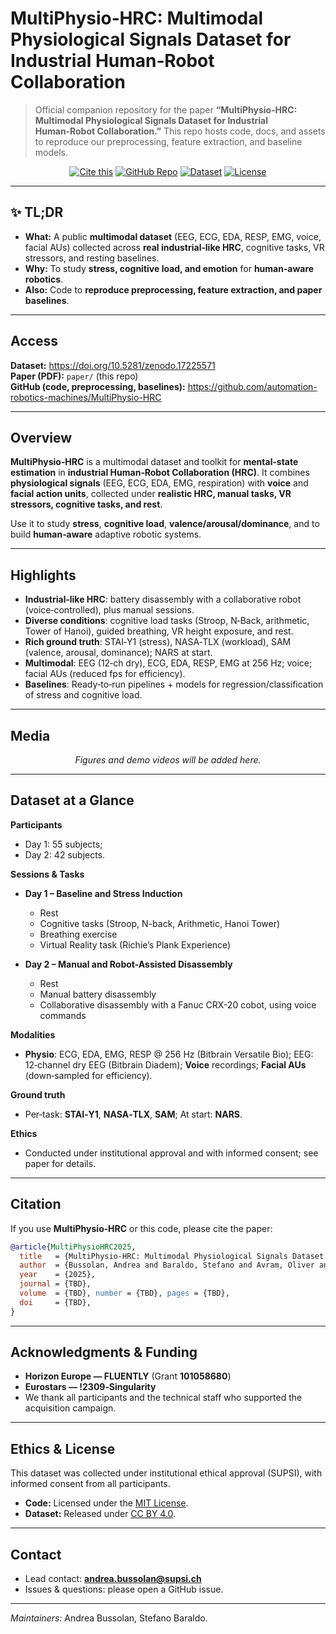 # MultiPhysio‑HRC: Multimodal Physiological Signals Dataset for Industrial Human‑Robot Collaboration

> Official companion repository for the paper **“MultiPhysio‑HRC: Multimodal Physiological Signals Dataset for Industrial Human‑Robot Collaboration.”** This repo hosts code, docs, and assets to reproduce our preprocessing, feature extraction, and baseline models.

<p align="center">
  <a href="#citation"><img alt="Cite this" src="https://img.shields.io/badge/Cite-this-blue"></a>
  <a href="https://github.com/automation-robotics-machines/MultiPhysio-HRC"><img alt="GitHub Repo" src="https://img.shields.io/badge/Code-GitHub-black"></a>
  <a href="https://doi.org/XXXX"><img alt="Dataset" src="https://img.shields.io/badge/Dataset-Zenodo-brightgreen"></a>
  <a href="#license"><img alt="License" src="https://img.shields.io/badge/Data-CC--BY--NC%204.0-green"></a>
</p>

---

## ✨ TL;DR
- **What:** A public **multimodal dataset** (EEG, ECG, EDA, RESP, EMG, voice, facial AUs) collected across **real industrial‑like HRC**, cognitive tasks, VR stressors, and resting baselines.
- **Why:** To study **stress, cognitive load, and emotion** for **human‑aware robotics**.
- **Also:** Code to **reproduce preprocessing, feature extraction, and paper baselines**.

--- 

## Access

**Dataset:** https://doi.org/10.5281/zenodo.17225571  
**Paper (PDF):** `paper/` (this repo)  
**GitHub (code, preprocessing, baselines):** https://github.com/automation-robotics-machines/MultiPhysio-HRC

---

## Overview
**MultiPhysio‑HRC** is a multimodal dataset and toolkit for **mental‑state estimation** in **industrial Human‑Robot Collaboration (HRC)**. It combines **physiological signals** (EEG, ECG, EDA, EMG, respiration) with **voice** and **facial action units**, collected under **realistic HRC, manual tasks, VR stressors, cognitive tasks, and rest**.

Use it to study **stress**, **cognitive load**, **valence/arousal/dominance**, and to build **human‑aware** adaptive robotic systems.

---

## Highlights
- **Industrial‑like HRC**: battery disassembly with a collaborative robot (voice‑controlled), plus manual sessions.
- **Diverse conditions**: cognitive load tasks (Stroop, N‑Back, arithmetic, Tower of Hanoi), guided breathing, VR height exposure, and rest.
- **Rich ground truth**: STAI‑Y1 (stress), NASA‑TLX (workload), SAM (valence, arousal, dominance); NARS at start.
- **Multimodal**: EEG (12‑ch dry), ECG, EDA, RESP, EMG at 256 Hz; voice; facial AUs (reduced fps for efficiency).
- **Baselines**: Ready‑to‑run pipelines + models for regression/classification of stress and cognitive load.

---

## Media
<p align="center">
  <em>Figures and demo videos will be added here.</em>
</p>

---

## Dataset at a Glance
**Participants**
- Day 1: 55 subjects; 
- Day 2: 42 subjects.

**Sessions & Tasks**
- **Day 1 – Baseline and Stress Induction**
    - Rest
    - Cognitive tasks (Stroop, N-back, Arithmetic, Hanoi Tower)
    - Breathing exercise
    - Virtual Reality task (Richie’s Plank Experience)

- **Day 2 – Manual and Robot-Assisted Disassembly**
    - Rest
    - Manual battery disassembly
    - Collaborative disassembly with a Fanuc CRX-20 cobot, using voice commands

**Modalities**
- **Physio**: ECG, EDA, EMG, RESP @ 256 Hz (Bitbrain Versatile Bio); EEG: 12‑channel dry EEG (Bitbrain Diadem); **Voice** recordings; **Facial AUs** (down‑sampled for efficiency).

**Ground truth**
- Per‑task: **STAI‑Y1**, **NASA‑TLX**, **SAM**; At start: **NARS**.

**Ethics**
- Conducted under institutional approval and with informed consent; see paper for details.

---

## Citation
If you use **MultiPhysio‑HRC** or this code, please cite the paper:

```bibtex
@article{MultiPhysioHRC2025,
  title   = {MultiPhysio-HRC: Multimodal Physiological Signals Dataset for industrial Human-Robot Collaboration},
  author  = {Bussolan, Andrea and Baraldo, Stefano and Avram, Oliver and Urcola, Pablo and Montesano, Luis and Gambardella, Luca Maria and Valente, Anna},
  year    = {2025},
  journal = {TBD},
  volume  = {TBD}, number = {TBD}, pages = {TBD},
  doi     = {TBD},
}
```

---

## Acknowledgments & Funding
- **Horizon Europe — FLUENTLY** (Grant **101058680**)
- **Eurostars — !2309‑Singularity**
- We thank all participants and the technical staff who supported the acquisition campaign.

---

## Ethics & License

This dataset was collected under institutional ethical approval (SUPSI), with informed consent from all participants.
- **Code:** Licensed under the [MIT License](https://opensource.org/licenses/MIT).  
- **Dataset:** Released under [CC BY 4.0](https://creativecommons.org/licenses/by/4.0/).  

---

## Contact
- Lead contact: **andrea.bussolan@supsi.ch**
- Issues & questions: please open a GitHub issue.

---

*Maintainers:* Andrea Bussolan, Stefano Baraldo.